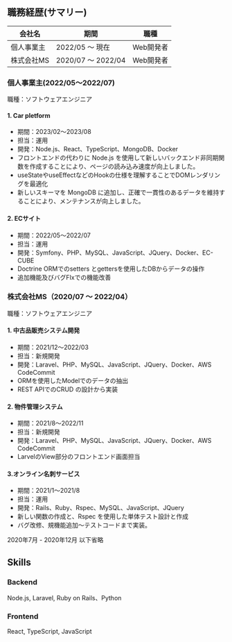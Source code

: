 ## 職務経歴(サマリー)

|  会社名  |  期間  |  職種  |
| ---- | ---- | ---- |  
|  個人事業主 <br> |  2022/05 〜 現在 | Web開発者 |
|  株式会社MS <br> |  2020/07 〜 2022/04 | Web開発者 |


### 個人事業主(2022/05〜2022/07)
職種：ソフトウェアエンジニア

#### 1. Car pletform 
- 期間：2023/02〜2023/08
- 担当：運用
- 開発：Node.js、React、TypeScript、MongoDB、Docker
- フロントエンドの代わりに Node.js を使用して新しいバックエンド非同期関数を作成することにより、ページの読み込み速度が向上しました。
- useStateやuseEffectなどのHookの仕様を理解することでDOMレンダリングを最適化
- 新しいスキーマを MongoDB に追加し、正確で一貫性のあるデータを維持することにより、メンテナンスが向上しました。


#### 2. ECサイト
- 期間：2022/05〜2022/07
- 担当：運用
- 開発：Symfony、PHP、MySQL、JavaScript、JQuery、Docker、EC-CUBE
- Doctrine ORMでのsetters とgettersを使用したDBからデータの操作
- 追加機能及びバグFIxでの機能改善


### 株式会社MS（2020/07 〜 2022/04）
職種：ソフトウェアエンジニア

#### 1. 中古品販売システム開発
- 期間：2021/12〜2022/03
- 担当：新規開発
- 開発：Laravel、PHP、MySQL、JavaScript、JQuery、Docker、AWS CodeCommit
- ORMを使用したModelでのデータの抽出
- REST APIでのCRUD の設計から実装

#### 2. 物件管理システム
- 期間：2021/8〜2022/11
- 担当：新規開発
- 開発：Laravel、PHP、MySQL、JavaScript、JQuery、Docker、AWS CodeCommit
- LarvelのView部分のフロントエンド画面担当

#### 3.オンライン名刺サービス
- 期間：2021/1〜2021/8
- 担当：運用
- 開発：Rails、Ruby、Rspec、MySQL、JavaScript、JQuery
- 新しい関数の作成と、Rspec を使用した単体テスト設計と作成
- バグ改修、規機能追加〜テストコードまで実装。

2020年7月 - 2020年12月 以下省略

## Skills 

### Backend
Node.js, Laravel, Ruby on Rails、Python

### Frontend
React, TypeScript, JavaScript


